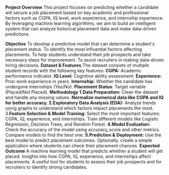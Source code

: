**Project Overview**
This project focuses on predicting whether a candidate will secure a job placement based on key academic and professional factors such as CGPA, IQ level, work experience, and internship experience. By leveraging machine learning algorithms, we aim to build an intelligent system that can analyze historical placement data and make data-driven predictions.

**Objective**
To develop a predictive model that can determine a student's placement status.
To identify the most influential factors affecting placements.
To help students understand their job prospects and take necessary steps for improvement.
To assist recruiters in making data-driven hiring decisions.
**Dataset & Features**
The dataset consists of multiple student records with the following key features:
**CGPA:** Academic performance indicator.
**IQ Level:** Cognitive ability assessment.
**Experience:** Prior work experience in years.
**Internship:** Whether the candidate has undergone internships (Yes/No).
**Placement Status**: Target variable (Placed/Not Placed).
****Methodology**
1.Data Preparation:**
Clean the dataset and handle any missing values.
**Normalize numerical data like CGPA and IQ for better accuracy.
2.Exploratory Data Analysis (EDA):**
Analyze trends using graphs to understand which factors impact placements the most.
3.**Feature Selection & Model Training:**
Select the most important features: CGPA, IQ, experience, and internships.
Train different models like Logistic Regression, Decision Trees, and Random Forest.
**4.Model Evaluation:**
Check the accuracy of the model using accuracy_score and other metrics.
Compare models to find the best one.
**5.Prediction & Deployment:**
Use the best model to predict placement outcomes.
Optionally, create a simple application where students can check their placement chances.
**Expected Outcome**
A machine learning model that predicts whether a student will get placed.
Insights into how CGPA, IQ, experience, and internships affect placements.
A useful tool for students to assess their job prospects and for recruiters to identify strong candidates.
